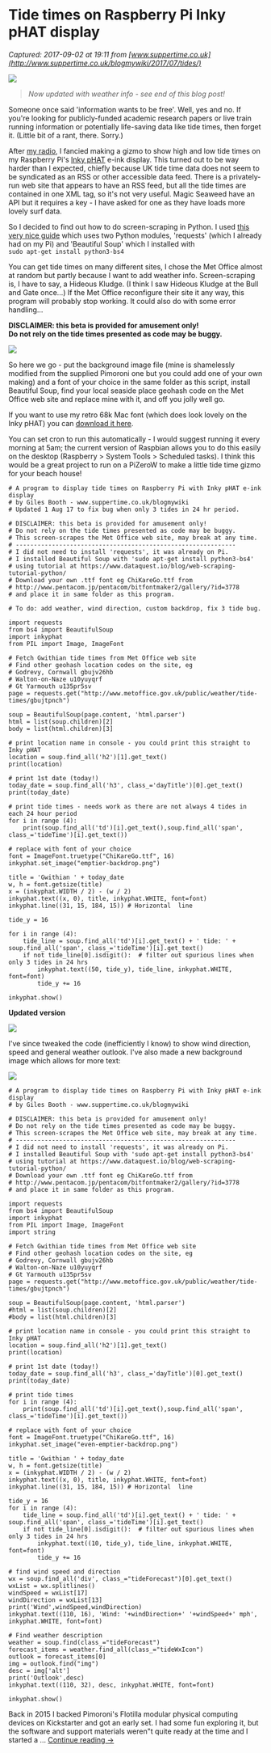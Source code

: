 # Tide times on Raspberry Pi Inky pHAT display

_Captured: 2017-09-02 at 19:11 from [www.suppertime.co.uk](http://www.suppertime.co.uk/blogmywiki/2017/07/tides/)_

![](http://www.suppertime.co.uk/blogmywiki/wp-content/uploads/2017/07/tides.png)

> _Now updated with weather info - see end of this blog post!_

Someone once said 'information wants to be free'. Well, yes and no. If you're looking for publicly-funded academic research papers or live train running information or potentially life-saving data like tide times, then forget it. (Little bit of a rant, there. Sorry.)

After [my radio](http://www.suppertime.co.uk/blogmywiki/2017/07/inkyphat-flotilla-radio/), I fancied making a gizmo to show high and low tide times on my Raspberry Pi's [Inky pHAT](https://shop.pimoroni.com/products/inky-phat) e-ink display. This turned out to be way harder than I expected, chiefly because UK tide time data does not seem to be syndicated as an RSS or other accessible data feed. There is a privately-run web site that appears to have an RSS feed, but all the tide times are contained in one XML tag, so it's not very useful. Magic Seaweed have an API but it requires a key - I have asked for one as they have loads more lovely surf data.

So I decided to find out how to do screen-scraping in Python. I used [this very nice guide](https://www.dataquest.io/blog/web-scraping-tutorial-python/) which uses two Python modules, 'requests' (which I already had on my Pi) and 'Beautiful Soup' which I installed with  
`sudo apt-get install python3-bs4`

You can get tide times on many different sites, I chose the Met Office almost at random but partly because I want to add weather info. Screen-scraping is, I have to say, a Hideous Kludge. (I think I saw Hideous Kludge at the Bull and Gate once…) If the Met Office reconfigure their site it any way, this program will probably stop working. It could also do with some error handling…

**DISCLAIMER: this beta is provided for amusement only!  
Do not rely on the tide times presented as code may be buggy.**

![](http://www.suppertime.co.uk/blogmywiki/wp-content/uploads/2017/07/emptier-backdrop.png)

So here we go - put the background image file (mine is shamelessly modified from the supplied Pimoroni one but you could add one of your own making) and a font of your choice in the same folder as this script, install Beautiful Soup, find your local seaside place geohash code on the Met Office web site and replace mine with it, and off you jolly well go.

If you want to use my retro 68k Mac font (which does look lovely on the Inky pHAT) you can [download it here](http://www.pentacom.jp/pentacom/bitfontmaker2/gallery/?id=3778).

You can set cron to run this automatically - I would suggest running it every morning at 5am; the current version of Raspbian allows you to do this easily on the desktop (Raspberry > System Tools > Scheduled tasks). I think this would be a great project to run on a PiZeroW to make a little tide time gizmo for your beach house!
    
    
    # A program to display tide times on Raspberry Pi with Inky pHAT e-ink display
    # by Giles Booth - www.suppertime.co.uk/blogmywiki
    # Updated 1 Aug 17 to fix bug when only 3 tides in 24 hr period.
    
    # DISCLAIMER: this beta is provided for amusement only!
    # Do not rely on the tide times presented as code may be buggy.
    # This screen-scrapes the Met Office web site, may break at any time.
    # -------------------------------------------------------------
    # I did not need to install 'requests', it was already on Pi.
    # I installed Beautiful Soup with 'sudo apt-get install python3-bs4'
    # using tutorial at https://www.dataquest.io/blog/web-scraping-tutorial-python/
    # Download your own .ttf font eg ChiKareGo.ttf from
    # http://www.pentacom.jp/pentacom/bitfontmaker2/gallery/?id=3778
    # and place it in same folder as this program.
    
    # To do: add weather, wind direction, custom backdrop, fix 3 tide bug.
    
    import requests
    from bs4 import BeautifulSoup
    import inkyphat
    from PIL import Image, ImageFont
    
    # Fetch Gwithian tide times from Met Office web site
    # Find other geohash location codes on the site, eg
    # Godrevy, Cornwall gbujv26hb
    # Walton-on-Naze u10yuyqrf
    # Gt Yarmouth u135pr5sv
    page = requests.get("http://www.metoffice.gov.uk/public/weather/tide-times/gbujtpnch")
    
    soup = BeautifulSoup(page.content, 'html.parser')
    html = list(soup.children)[2]
    body = list(html.children)[3]
    
    # print location name in console - you could print this straight to Inky pHAT
    location = soup.find_all('h2')[1].get_text()
    print(location)
    
    # print 1st date (today!)
    today_date = soup.find_all('h3', class_='dayTitle')[0].get_text()
    print(today_date)
    
    # print tide times - needs work as there are not always 4 tides in each 24 hour period
    for i in range (4):
        print(soup.find_all('td')[i].get_text(),soup.find_all('span', class_='tideTime')[i].get_text())
    
    # replace with font of your choice
    font = ImageFont.truetype("ChiKareGo.ttf", 16)
    inkyphat.set_image("emptier-backdrop.png")
    
    title = 'Gwithian ' + today_date
    w, h = font.getsize(title)
    x = (inkyphat.WIDTH / 2) - (w / 2)
    inkyphat.text((x, 0), title, inkyphat.WHITE, font=font)
    inkyphat.line((31, 15, 184, 15)) # Horizontal  line
    
    tide_y = 16
    
    for i in range (4):
        tide_line = soup.find_all('td')[i].get_text() + ' tide: ' + soup.find_all('span', class_='tideTime')[i].get_text()
        if not tide_line[0].isdigit():  # filter out spurious lines when only 3 tides in 24 hrs
            inkyphat.text((50, tide_y), tide_line, inkyphat.WHITE, font=font)
            tide_y += 16
    
    inkyphat.show()
    

**Updated version**

![](http://www.suppertime.co.uk/blogmywiki/wp-content/uploads/2017/07/tides-wx-300x223.jpg)

I've since tweaked the code (inefficiently I know) to show wind direction, speed and general weather outlook. I've also made a new background image which allows for more text:

![](http://www.suppertime.co.uk/blogmywiki/wp-content/uploads/2017/07/even-emptier-backdrop.png)
    
    
    # A program to display tide times on Raspberry Pi with Inky pHAT e-ink display
    # by Giles Booth - www.suppertime.co.uk/blogmywiki
    
    # DISCLAIMER: this beta is provided for amusement only!
    # Do not rely on the tide times presented as code may be buggy.
    # This screen-scrapes the Met Office web site, may break at any time.
    # -------------------------------------------------------------
    # I did not need to install 'requests', it was already on Pi.
    # I installed Beautiful Soup with 'sudo apt-get install python3-bs4'
    # using tutorial at https://www.dataquest.io/blog/web-scraping-tutorial-python/
    # Download your own .ttf font eg ChiKareGo.ttf from
    # http://www.pentacom.jp/pentacom/bitfontmaker2/gallery/?id=3778
    # and place it in same folder as this program.
    
    import requests
    from bs4 import BeautifulSoup
    import inkyphat
    from PIL import Image, ImageFont
    import string
    
    # Fetch Gwithian tide times from Met Office web site
    # Find other geohash location codes on the site, eg
    # Godrevy, Cornwall gbujv26hb
    # Walton-on-Naze u10yuyqrf
    # Gt Yarmouth u135pr5sv
    page = requests.get("http://www.metoffice.gov.uk/public/weather/tide-times/gbujtpnch")
    
    soup = BeautifulSoup(page.content, 'html.parser')
    #html = list(soup.children)[2]
    #body = list(html.children)[3]
    
    # print location name in console - you could print this straight to Inky pHAT
    location = soup.find_all('h2')[1].get_text()
    print(location)
    
    # print 1st date (today!)
    today_date = soup.find_all('h3', class_='dayTitle')[0].get_text()
    print(today_date)
    
    # print tide times
    for i in range (4):
        print(soup.find_all('td')[i].get_text(),soup.find_all('span', class_='tideTime')[i].get_text())
    
    # replace with font of your choice
    font = ImageFont.truetype("ChiKareGo.ttf", 16)
    inkyphat.set_image("even-emptier-backdrop.png")
    
    title = 'Gwithian ' + today_date
    w, h = font.getsize(title)
    x = (inkyphat.WIDTH / 2) - (w / 2)
    inkyphat.text((x, 0), title, inkyphat.WHITE, font=font)
    inkyphat.line((31, 15, 184, 15)) # Horizontal  line
    
    tide_y = 16
    for i in range (4):
        tide_line = soup.find_all('td')[i].get_text() + ' tide: ' + soup.find_all('span', class_='tideTime')[i].get_text()
        if not tide_line[0].isdigit():  # filter out spurious lines when only 3 tides in 24 hrs
            inkyphat.text((10, tide_y), tide_line, inkyphat.WHITE, font=font)
            tide_y += 16
    
    # find wind speed and direction
    wx = soup.find_all('div', class_="tideForecast")[0].get_text()
    wxList = wx.splitlines()
    windSpeed = wxList[17]
    windDirection = wxList[13]
    print('Wind',windSpeed,windDirection)
    inkyphat.text((110, 16), 'Wind: '+windDirection+' '+windSpeed+' mph', inkyphat.WHITE, font=font)
    
    # Find weather description
    weather = soup.find(class_="tideForecast")
    forecast_items = weather.find_all(class_="tideWxIcon")
    outlook = forecast_items[0]
    img = outlook.find("img")
    desc = img['alt']
    print('Outlook',desc)
    inkyphat.text((110, 32), desc, inkyphat.WHITE, font=font)
    
    inkyphat.show()
    

  


Back in 2015 I backed Pimoroni's Flotilla modular physical computing devices on Kickstarter and got an early set. I had some fun exploring it, but the software and support materials weren"t quite ready at the time and I started a … [Continue reading ->](http://www.suppertime.co.uk/blogmywiki/2017/07/flotilla/)
